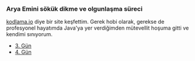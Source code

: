 ### Arya Emini sökük dikme ve olgunlaşma süreci
[kodlama.io](https://kodlama.io/) diye bir site keşfettim. Gerek hobi olarak, gerekse de profesyonel hayatımda Java'ya yer verdiğimden mütevellit hoşuma gitti ve kendimi sınıyorum.


* [3. Gün](src/homework3)
* [4. Gün](src/coffeeshop)
